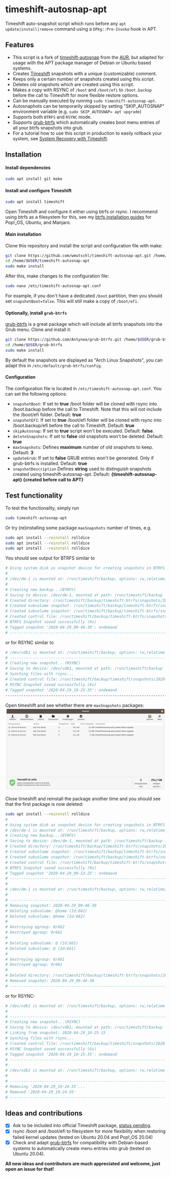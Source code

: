 # timeshift-autosnap-apt
Timeshift auto-snapshot script which runs before any `apt update|install|remove` command using a `DPkg::Pre-Invoke` hook in APT.

## Features
*  This script is a fork of [timeshift-autosnap](https://gitlab.com/gobonja/timeshift-autosnap) from the [AUR](https://aur.archlinux.org/cgit/aur.git/tree/PKGBUILD?h=timeshift-autosnap), but adapted for usage with the APT package manager of Debian or Ubuntu based systems.
*  Creates [Timeshift](https://github.com/teejee2008/timeshift) snapshots with a unique (customizable) comment.
*  Keeps only a certain number of snapshots created using this script.
*  Deletes old snapshots which are created using this script.
*  Makes a copy with RSYNC of `/boot` and `/boot/efi` to `/boot.backup` before the call to Timeshift for more flexible restore options.
*  Can be manually executed by running `sudo timeshift-autosnap-apt`.
*  Autosnaphots can be temporarily skipped by setting "SKIP_AUTOSNAP" environment variable (e.g. `sudo SKIP_AUTOSNAP= apt upgrade`)
*  Supports both `BTRFS` and `RSYNC` mode.
*  Supports [grub-btrfs](https://github.com/Antynea/grub-btrfs) which automatically creates boot menu entries of all your btrfs snapshots into grub.
*  For a tutorial how to use this script in production to easily rollback your system, see [System Recovery with Timeshift](https://mutschler.eu/linux/install-guides/).

## Installation
#### Install dependencies
```bash
sudo apt install git make
```
#### Install and configure Timeshift
```bash
sudo apt install timeshift
```
Open Timeshift and configure it either using btrfs or rsync. I recommend using btrfs as a filesystem for this, see my [btrfs installation guides](https://mutschler.eu/linux/install-guides/) for Pop!_OS, Ubuntu, and Manjaro.

#### Main installation
Clone this repository and install the script and configuration file with make:
```bash
git clone https://github.com/wmutschl/timeshift-autosnap-apt.git /home/$USER/timeshift-autosnap-apt
cd /home/$USER/timeshift-autosnap-apt
sudo make install
```
After this, make changes to the configuration file:
```bash
sudo nano /etc/timeshift-autosnap-apt.conf
```
For example, if you don't have a dedicated `/boot` partition, then you should set `snapshotBoot=false`. This will still make a copy of `/boot/efi`.

#### Optionally, install `grub-btrfs`
[grub-btrfs](https://github.com/Antynea/grub-btrfs) is a great package which will include all btrfs snapshots into the Grub menu. Clone and install it:
```bash
git clone https://github.com/Antynea/grub-btrfs.git /home/$USER/grub-btrfs
cd /home/$USER/grub-btrfs
sudo make install
```
By default the snapshots are displayed as "Arch Linux Snapshots", you can adapt this in `/etc/default/grub-btrfs/config`.

#### Configuration
The configuration file is located in `/etc/timeshift-autosnap-apt.conf`. You can set the following options:
*  `snapshotBoot`: If set to **true** /boot folder will be cloned with rsync into /boot.backup before the call to Timeshift. Note that this will not include the /boot/efi folder. Default: **true**
*  `snapshotEFI`: If set to **true** /boot/efi folder will be cloned with rsync into /boot.backup/efi before the call to Timeshift. Default: **true**
*  `skipAutosnap`: If set to **true** script won't be executed. Default: **false**.
*  `deleteSnapshots`: If set to **false** old snapshots won't be deleted. Default: **true**
*  `maxSnapshots`: Defines **maximum** number of old snapshots to keep. Default: **3**
*  `updateGrub`: If set to **false** GRUB entries won't be generated. Only if grub-btrfs is installed. Default: **true**
*  `snapshotDescription` Defines **string** used to distinguish snapshots created using timeshift-autosnap-apt. Default: **{timeshift-autosnap-apt} {created before call to APT}**

## Test functionality
To test the functionality, simply run
```bash
sudo timeshift-autosnap-apt
``` 
Or try (re)installing some package `maxSnapshots` number of times, e.g.
```bash
sudo apt install --reinstall rolldice
sudo apt install --reinstall rolldice
sudo apt install --reinstall rolldice
```
You should see output for BTRFS similar to
```bash
# Using system disk as snapshot device for creating snapshots in BTRFS mode
#
# /dev/dm-1 is mounted at: /run/timeshift/backup, options: rw,relatime,compress=zstd:3,ssd,space_cache,commit=120,subvolid=5,subvol=/
#
# Creating new backup...(BTRFS)
# Saving to device: /dev/dm-1, mounted at path: /run/timeshift/backup
# Created directory: /run/timeshift/backup/timeshift-btrfs/snapshots/2020-04-29_09-46-30
# Created subvolume snapshot: /run/timeshift/backup/timeshift-btrfs/snapshots/2020-04-29_09-46-30/@
# Created subvolume snapshot: /run/timeshift/backup/timeshift-btrfs/snapshots/2020-04-29_09-46-30/@home
# Created control file: /run/timeshift/backup/timeshift-btrfs/snapshots/2020-04-29_09-46-30/info.json
# BTRFS Snapshot saved successfully (0s)
# Tagged snapshot '2020-04-29_09-46-30': ondemand
# --------------------------------------------------------------------------
```
or for RSYNC similar to
```bash
# /dev/vdb1 is mounted at: /run/timeshift/backup, options: rw,relatime
# ------------------------------------------------------------------------------
# Creating new snapshot...(RSYNC)
# Saving to device: /dev/vdb1, mounted at path: /run/timeshift/backup
# Synching files with rsync...
# Created control file: /run/timeshift/backup/timeshift/snapshots/2020-04-29_10-25-35/info.json
# RSYNC Snapshot saved successfully (6s)
# Tagged snapshot '2020-04-29_10-25-35': ondemand
------------------------------------------------------------------------------
```

Open timeshift and see whether there are `maxSnapshots` packages:
![Timeshift](timeshift-autosnap-apt.png)

Close timeshift and reinstall the package another time and you should see that the first package is now deleted:
```bash
sudo apt install --reinstall rolldice
#
# Using system disk as snapshot device for creating snapshots in BTRFS mode
# /dev/dm-1 is mounted at: /run/timeshift/backup, options: rw,relatime,compress=zstd:3,ssd,space_cache,commit=120,subvolid=5,subvol=/
# Creating new backup...(BTRFS)
# Saving to device: /dev/dm-1, mounted at path: /run/timeshift/backup
# Created directory: /run/timeshift/backup/timeshift-btrfs/snapshots/2020-04-29_09-53-25
# Created subvolume snapshot: /run/timeshift/backup/timeshift-btrfs/snapshots/2020-04-29_09-53-25/@
# Created subvolume snapshot: /run/timeshift/backup/timeshift-btrfs/snapshots/2020-04-29_09-53-25/@home
# Created control file: /run/timeshift/backup/timeshift-btrfs/snapshots/2020-04-29_09-53-25/info.json
# BTRFS Snapshot saved successfully (0s)
# Tagged snapshot '2020-04-29_09-53-25': ondemand
# ------------------------------------------------------------------------------
# 
# /dev/dm-1 is mounted at: /run/timeshift/backup, options: rw,relatime,compress=zstd:3,ssd,space_cache,commit=120,subvolid=5,subvol=/
# 
# ------------------------------------------------------------------------------
# Removing snapshot: 2020-04-29_09-46-30
# Deleting subvolume: @home (Id:662)
# Deleted subvolume: @home (Id:662)
# 
# Destroying qgroup: 0/662
# Destroyed qgroup: 0/662
# 
# Deleting subvolume: @ (Id:661)
# Deleted subvolume: @ (Id:661)
# 
# Destroying qgroup: 0/661
# Destroyed qgroup: 0/661
# 
# Deleted directory: /run/timeshift/backup/timeshift-btrfs/snapshots/2020-04-29_09-46-30
# Removed snapshot: 2020-04-29_09-46-30
# ------------------------------------------------------------------------------
```
or for RSYNC:

```bash
# /dev/vdb1 is mounted at: /run/timeshift/backup, options: rw,relatime
# 
# ------------------------------------------------------------------------------
# Creating new snapshot...(RSYNC)
# Saving to device: /dev/vdb1, mounted at path: /run/timeshift/backup
# Linking from snapshot: 2020-04-29_10-25-15
# Synching files with rsync...
# Created control file: /run/timeshift/backup/timeshift/snapshots/2020-04-29_10-25-35/info.json
# RSYNC Snapshot saved successfully (6s)
# Tagged snapshot '2020-04-29_10-25-35': ondemand
# ------------------------------------------------------------------------------
# 
# /dev/vdb1 is mounted at: /run/timeshift/backup, options: rw,relatime
# 
# ------------------------------------------------------------------------------
# Removing '2020-04-29_10-24-35'...
# Removed '2020-04-29_10-24-35'                                                   
# ------------------------------------------------------------------------------
```

## Ideas and contributions
- [x] Ask to be included into official Timeshift package, [status pending](https://github.com/teejee2008/timeshift/issues/595).
- [x] rsync /boot and /boot/efi to filesystem for more flexibility when restoring failed kernel updates (tested on Ubuntu 20.04 and Pop!_OS 20.04)
- [x] Check and adapt [grub-btrfs](https://github.com/Antynea/grub-btrfs) for compatibility with Debian-based systems to automatically create menu entries into grub (tested on Ubuntu 20.04).

**All new ideas and contributors are much appreciated and welcome, just open an issue for that!**

